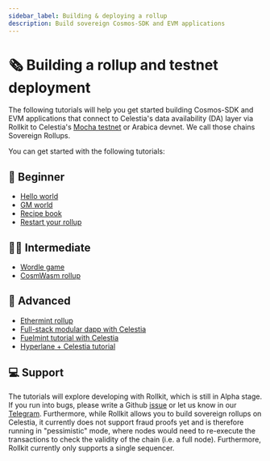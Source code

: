 ```yaml
---
sidebar_label: Building & deploying a rollup
description: Build sovereign Cosmos-SDK and EVM applications
---
```


# 🗞️ Building a rollup and testnet deployment

The following tutorials will help you get started building
Cosmos-SDK and EVM applications that connect to Celestia's data availability
(DA) layer via Rollkit to Celestia's
[Mocha testnet](https://docs.celestia.org/nodes/mocha-testnet)
or Arabica devnet. We call those chains Sovereign Rollups.

You can get started with the following tutorials:

## 🔰 Beginner

- [Hello world](./hello-world.md)
- [GM world](./gm-world.md)
- [Recipe book](./recipe-book.md)
- [Restart your rollup](./restart-rollkit-rollup.md)

## 🏃‍♂️ Intermediate

- [Wordle game](./wordle.md)
- [CosmWasm rollup](https://rollkit.dev/docs/tutorials/cosmwasm)

## 💎 Advanced

- [Ethermint rollup](https://rollkit.dev/docs/tutorials/ethermint)
- [Full-stack modular dapp with Celestia](https://docs.celestia.org/developers/full-stack-modular-development-guide)
- [Fuelmint tutorial with Celestia](https://docs.celestia.org/developers/fuelmint)
- [Hyperlane + Celestia tutorial](https://docs.hyperlane.xyz/docs/deploy/celestia-+-hyperlane)

## 💻 Support

The tutorials will explore developing with Rollkit,
which is still in Alpha stage. If you run into bugs, please write a Github
[issue](https://github.com/rollkit/docs/issues/new)
or let us know in our [Telegram](https://t.me/rollkit).
Furthermore, while Rollkit allows you to build sovereign rollups
on Celestia, it currently does not support fraud proofs yet and is
therefore running in "pessimistic" mode, where nodes would need to
re-execute the transactions to check the validity of the chain
(i.e. a full node). Furthermore, Rollkit currently only supports
a single sequencer.
